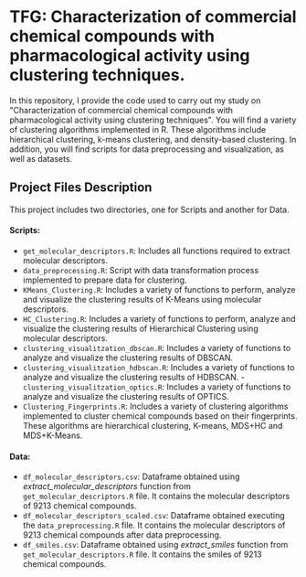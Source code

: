 # TFG: Characterization of commercial chemical compounds with pharmacological activity using clustering techniques.
In this repository, I provide the code used to carry out my study on "Characterization of commercial chemical compounds with pharmacological activity using clustering techniques". You will find a variety of clustering algorithms implemented in R. These algorithms include hierarchical clustering, k-means clustering, and density-based clustering. In addition, you will find scripts for data preprocessing and visualization, as well as datasets.

## Project Files Description

This project includes two directories, one for Scripts and another for Data.

#### Scripts:
- `get_molecular_descriptors.R`: Includes all functions required to extract molecular descriptors.
- `data_preprocessing.R`: Script with data transformation process implemented to prepare data for clustering.
- `KMeans_Clustering.R`: Includes a variety of functions to perform, analyze and visualize the clustering results of K-Means using molecular descriptors.
- `HC_Clustering.R`: Includes a variety of functions to perform, analyze and visualize the clustering results of Hierarchical Clustering using molecular descriptors.
- `clustering_visualitzation_dbscan.R`: Includes a variety of functions to analyze and visualize the clustering results of DBSCAN.
- `clustering_visualitzation_hdbscan.R`: Includes a variety of functions to analyze and visualize the clustering results of HDBSCAN.
-`clustering_visualitzation_optics.R`: Includes a variety of functions to analyze and visualize the clustering results of OPTICS.
- `Clustering_Fingerprints.R`: Includes a variety of clustering algorithms implemented to cluster chemical compounds based on their fingerprints. These algorithms are hierarchical clustering, K-means, MDS+HC and MDS+K-Means.
#### Data:
- `df_molecular_descriptors.csv`: Dataframe obtained using *extract_molecular_descriptors* function from `get_molecular_descriptors.R` file. It contains the molecular descriptors of 9213 chemical compounds.
- `df_molecular_descriptors_scaled.csv`: Dataframe obtained executing the `data_preprocessing.R` file. It contains the molecular descriptors of 9213 chemical compounds after data preprocessing.
- `df_smiles.csv`: Dataframe obtained using *extract_smiles* function from `get_molecular_descriptors.R` file. It contains the smiles of 9213 chemical compounds.
